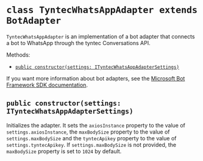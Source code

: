 # `class TyntecWhatsAppAdapter extends BotAdapter`

`TyntecWhatsAppAdapter` is an implementation of a bot adapter that connects a
bot to WhatsApp through the tyntec Conversations API.

Methods:
* [`public constructor(settings: ITyntecWhatsAppAdapterSettings)`](#public-constructorsettings-ityntecwhatsappadaptersettings)

If you want more information about bot adapters, see the [Microsoft Bot Framework SDK documentation](https://docs.microsoft.com/en-us/azure/bot-service/index-bf-sdk).


## `public constructor(settings: ITyntecWhatsAppAdapterSettings)`

Initializes the adapter. It sets the `axiosInstance` property to the value of
`settings.axiosInstance`, the `maxBodySize` property to the value of
`settings.maxBodySize` and the `tyntecApikey` property to the value of
`settings.tyntecApikey`. If `settings.maxBodySize` is not provided, the
`maxBodySize` property is set to `1024` by default.
